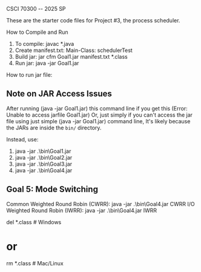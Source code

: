 CSCI 70300 -- 2025 SP

These are the starter code files for Project #3, the process scheduler.

How to Compile and Run

1. To compile: javac *.java
2. Create manifest.txt: Main-Class: schedulerTest
3. Build jar: jar cfm Goal1.jar manifest.txt *.class
4. Run jar: java -jar Goal1.jar

How to run jar file:

## Note on JAR Access Issues
After running (java -jar Goal1.jar) this command line if you get this (Error: Unable to access jarfile Goal1.jar)
Or,
just simply if you can't access the jar file using just simple (java -jar Goal1.jar) command line, 
It's likely because the JARs are inside the `bin/` directory.

Instead, use:
1. java -jar .\bin\Goal1.jar
2. java -jar .\bin\Goal2.jar
3. java -jar .\bin\Goal3.jar
4. java -jar .\bin\Goal4.jar


## Goal 5: Mode Switching
Common Weighted Round Robin (CWRR): java -jar .\bin\Goal4.jar CWRR
I/O Weighted Round Robin (IWRR): java -jar .\bin\Goal4.jar IWRR 


del *.class  # Windows
# or
rm *.class   # Mac/Linux
